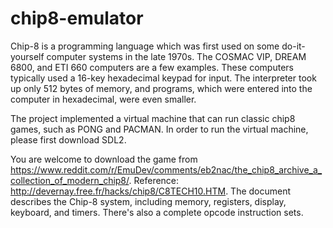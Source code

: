 # chip8-emulator

Chip-8 is a programming language which was first used on some do-it-yourself computer systems in the late 1970s. The COSMAC VIP, DREAM 6800, and ETI 660 computers are a few examples. These computers typically used a 16-key hexadecimal keypad for input. The interpreter took up only 512 bytes of memory, and programs, which were entered into the computer in hexadecimal, were even smaller.

The project implemented a virtual machine that can run classic chip8 games, such as PONG and PACMAN. In order to run the virtual machine, please first download SDL2.



You are welcome to download the game from https://www.reddit.com/r/EmuDev/comments/eb2nac/the_chip8_archive_a_collection_of_modern_chip8/.
Reference: http://devernay.free.fr/hacks/chip8/C8TECH10.HTM. The document describes the Chip-8 system, including memory, registers, display, keyboard, and timers. There's also a complete opcode instruction sets.
